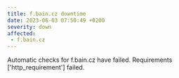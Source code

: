 ```yaml
---
title: f.bain.cz downtime
date: 2023-06-03 07:50:49 +0200
severity: down
affected:
 - f.bain.cz
---
```

Automatic checks for f.bain.cz have failed. Requirements ['http_requirement'] failed.

